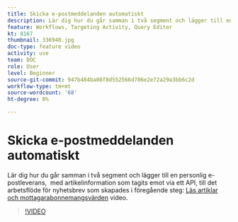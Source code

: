 ```yaml
---
title: Skicka e-postmeddelanden automatiskt
description: Lär dig hur du går samman i två segment och lägger till en anpassad e-postleverans, som innehåller en innehållssammanfattning, i prenumerationsflödet för nyhetsbrev.
feature: Workflows, Targeting Activity, Query Editor
kt: 8167
thumbnail: 336940.jpg
doc-type: feature video
activity: use
team: DOC
role: User
level: Beginner
source-git-commit: 947b484ba08f8d552566d706e2e72a29a3bb6c2d
workflow-type: tm+mt
source-wordcount: '68'
ht-degree: 0%

---
```



# Skicka e-postmeddelanden automatiskt

Lär dig hur du går samman i två segment och lägger till en personlig e-postleverans,  med artikelinformation som tagits emot via ett API, till det arbetsflöde för nyhetsbrev som skapades i föregående steg: [Läs artiklar och mottagarabonnemangsvärden](/help/tutorial-use-soap-apis/query-articles-and-recipient-subscription-values.md) video.

>[!VIDEO](https://video.tv.adobe.com/v/336904?quality=12)
